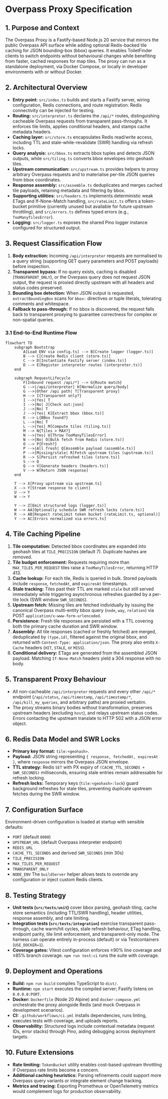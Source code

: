 # Overpass Proxy Specification

## 1. Purpose and Context
The Overpass Proxy is a Fastify-based Node.js 20 service that mirrors the public Overpass API surface while adding optional Redis-backed tile caching for JSON bounding-box (bbox) queries. It enables ToiletFinder clients to switch endpoints without behavioural changes while benefiting from faster, cached responses for map tiles. The proxy can run as a standalone deployment, via Docker Compose, or locally in developer environments with or without Docker.

## 2. Architectural Overview
- **Entry point:** `src/index.ts` builds and starts a Fastify server, wiring configuration, Redis connections, and route registration. Redis connectivity can be injected for testing.
- **Routing:** `src/interpreter.ts` declares the `/api/*` routes, distinguishing cacheable Overpass requests from transparent pass-throughs. It enforces tile limits, applies conditional headers, and stamps cache metadata headers.
- **Caching layer:** `src/store.ts` encapsulates Redis read/write access, including TTL and stale-while-revalidate (SWR) handling via refresh locks.
- **Query analysis:** `src/bbox.ts` extracts bbox tuples and detects JSON outputs, while `src/tiling.ts` converts bbox envelopes into geohash tiles.
- **Upstream communication:** `src/upstream.ts` provides helpers to proxy arbitrary Overpass requests and to materialise per-tile JSON queries from bbox coordinates.
- **Response assembly:** `src/assemble.ts` deduplicates and merges cached tile payloads, retaining metadata and filtering by bbox.
- **Supporting utilities:** `src/headers.ts` implements deterministic weak ETags and If-None-Match handling, `src/rateLimit.ts` offers a token-bucket primitive (currently unused but available for future upstream throttling), and `src/errors.ts` defines typed errors (e.g., `TooManyTilesError`).
- **Logging:** `src/logger.ts` exposes the shared Pino logger instance configured for structured output.

## 3. Request Classification Flow
1. **Body extraction:** Incoming `/api/interpreter` requests are normalised to a query string (supporting GET query parameters and POST payloads) before inspection.
2. **Transparent bypass:** If no query exists, caching is disabled (`TRANSPARENT_ONLY`), or the Overpass query does not request JSON output, the request is proxied directly upstream with all headers and status codes preserved.
3. **Bounding box detection:** When JSON output is requested, `extractBoundingBox` scans for `bbox:` directives or tuple literals, tolerating comments and whitespace.
4. **Fallback to pass-through:** If no bbox is discovered, the request falls back to transparent proxying to guarantee correctness for complex or non-spatial queries.

### 3.1 End-to-End Runtime Flow
```mermaid
flowchart TD
    subgraph Bootstrap
        A[Load ENV via config.ts] --> B[Create logger (logger.ts)]
        B --> C[Create Redis client (store.ts)]
        C --> D[Instantiate Fastify server (index.ts)]
        D --> E[Register interpreter routes (interpreter.ts)]
    end

    subgraph RequestLifecycle
        F[Inbound request /api/*] --> G{Route match}
        G -->|/api/interpreter| H[Normalize query/body]
        G -->|Other /api path| T[Transparent proxy]
        H --> I{Transparent only?}
        I -->|Yes| T
        I -->|No| J[Check out:json]
        J -->|No| T
        J -->|Yes| K[Extract bbox (bbox.ts)]
        K --> L{BBox found?}
        L -->|No| T
        L -->|Yes| M[Compute tiles (tiling.ts)]
        M --> N{Tiles > MAX?}
        N -->|Yes| U[Throw TooManyTilesError]
        N -->|No| O[Bulk fetch from Redis (store.ts)]
        O --> P{Fresh?}
        P -->|All fresh| Q[Assemble payload (assemble.ts)]
        P -->|Missing/stale| R[Fetch upstream tiles (upstream.ts)]
        R --> S[Persist refreshed tiles (store.ts)]
        S --> Q
        Q --> V[Generate headers (headers.ts)]
        V --> W[Return JSON response]
    end

    T --> X[Proxy upstream via upstream.ts]
    X --> Y[Stream response to client]
    U --> Y
    W --> Y

    Y --> Z[Emit structured logs (logger.ts)]
    W --> AA[Optionally schedule SWR refresh locks (store.ts)]
    R --> AB[Respect rateLimit token bucket (rateLimit.ts, optional)]
    Y --> AC[Errors normalized via errors.ts]
```

## 4. Tile Caching Pipeline
1. **Tile computation:** Detected bbox coordinates are expanded into geohash tiles at `TILE_PRECISION` (default 7). Duplicate hashes are removed.
2. **Tile budget enforcement:** Requests requiring more than `MAX_TILES_PER_REQUEST` tiles raise a `TooManyTilesError`, returning HTTP 413.
3. **Cache lookup:** For each tile, Redis is queried in bulk. Stored payloads include `response`, `fetchedAt`, and `expiresAt` timestamps.
4. **Stale tracking:** Tiles past their TTL are marked `stale` but still served immediately while triggering asynchronous refreshes guarded by a per-tile lock (SWR window `SWR_SECONDS`).
5. **Upstream fetch:** Missing tiles are fetched individually by issuing the canonical Overpass multi-entity bbox query (`node`, `way`, `relation`) via POST `application/x-www-form-urlencoded`.
6. **Persistence:** Fresh tile responses are persisted with a TTL covering both the primary cache duration and SWR window.
7. **Assembly:** All tile responses (cached or freshly fetched) are merged, deduplicated by `(type,id)`, filtered against the original bbox, and returned with `Content-Type: application/json`. The proxy also emits `X-Cache` headers (`HIT`, `STALE`, or `MISS`).
8. **Conditional delivery:** ETags are generated from the assembled JSON payload. Matching `If-None-Match` headers yield a 304 response with no body.

## 5. Transparent Proxy Behaviour
- All non-cacheable `/api/interpreter` requests and every other `/api/*` endpoint (`/api/status`, `/api/timestamp`, `/api/timestamp/*`, `/api/kill_my_queries`, and arbitrary paths) are proxied verbatim.
- The proxy streams binary bodies without transformation, preserves upstream headers (excluding `host`), and relays upstream status codes. Errors contacting the upstream translate to HTTP 502 with a JSON error object.

## 6. Redis Data Model and SWR Locks
- **Primary key format:** `tile:<geohash>`.
- **Payload:** JSON string representing `{ response, fetchedAt, expiresAt }`, where `response` mirrors the Overpass JSON envelope.
- **TTL strategy:** Redis `SET` with PX expiry of `(CACHE_TTL_SECONDS + SWR_SECONDS)` milliseconds, ensuring stale entries remain addressable for refresh locking.
- **Refresh locks:** Temporary keys (`tile:<geohash>:lock`) guard background refreshes for stale tiles, preventing duplicate upstream fetches during the SWR window.

## 7. Configuration Surface
Environment-driven configuration is loaded at startup with sensible defaults:
- `PORT` (default `8080`)
- `UPSTREAM_URL` (default Overpass interpreter endpoint)
- `REDIS_URL`
- `CACHE_TTL_SECONDS` and derived `SWR_SECONDS` (min 30s)
- `TILE_PRECISION`
- `MAX_TILES_PER_REQUEST`
- `TRANSPARENT_ONLY`
- `NODE_ENV`
The `buildServer` helper allows tests to override any configuration or inject custom Redis clients.

## 8. Testing Strategy
- **Unit tests (`src/tests/unit`)** cover bbox parsing, geohash tiling, cache store semantics (including TTL/SWR handling), header utilities, response assembly, and rate limiting.
- **Integration tests (`src/tests/integration`)** exercise transparent pass-through, cache warm/hit cycles, stale refresh behaviour, ETag handling, endpoint parity, tile limit enforcement, and transparent-only mode. The harness can operate entirely in-process (default) or via Testcontainers (`USE_DOCKER=1`).
- **Coverage gates:** Vitest configuration enforces ≥90% line coverage and ≥85% branch coverage. `npm run test:ci` runs the suite with coverage.

## 9. Deployment and Operations
- **Build:** `npm run build` compiles TypeScript to `dist/`.
- **Runtime:** `npm start` executes the compiled server; Fastify listens on `0.0.0.0:PORT`.
- **Docker:** `Dockerfile` (Node 20 Alpine) and `docker-compose.yml` orchestrate the proxy alongside Redis (and mock Overpass in development scenarios).
- **CI:** `.github/workflows/ci.yml` installs dependencies, runs linting, executes tests with coverage, and uploads reports.
- **Observability:** Structured logs include contextual metadata (request IDs, error stacks) through Pino, aiding debugging across deployment targets.

## 10. Future Extensions
- **Rate limiting:** `TokenBucket` utility enables cost-based upstream throttling if Overpass rate limits become a concern.
- **Additional caching heuristics:** Parsing refinements could support more Overpass query variants or integrate element change tracking.
- **Metrics and tracing:** Exporting Prometheus or OpenTelemetry metrics would complement logs for production observability.
